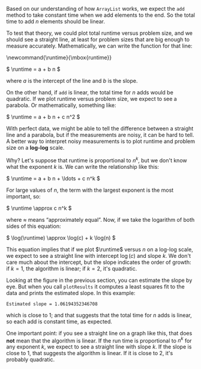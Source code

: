 Based on our understanding of how `ArrayList` works, we expect the `add` method to take constant time when we add elements to the end. So the total time to add $n$ elements should be linear.


To test that theory, we could plot total runtime versus problem size, and we should see a straight line, at least for problem sizes that are big enough to measure accurately. Mathematically, we can write the function for that line:

\newcommand{\runtime}{\mbox{runtime}}

$ \runtime = a + b n $

where $a$ is the intercept of the line and $b$ is the slope.


On the other hand, if `add` is linear, the total time for $n$ adds would be quadratic. If we plot runtime versus problem size, we expect to see a parabola. Or mathematically, something like:

$ \runtime = a + b n + c n^2 $

With perfect data, we might be able to tell the difference between a straight line and a parabola, but if the measurements are noisy, it can be hard to tell. A better way to interpret noisy measurements is to plot runtime and problem size on a **log-log** scale.


Why? Let's suppose that runtime is proportional to $n^k$, but we don't know what the exponent $k$ is. We can write the relationship like this:

$ \runtime = a + b n + \ldots + c n^k $

For large values of $n$, the term with the largest exponent is the most important, so:

$ \runtime \approx c n^k $

where $\approx$ means “approximately equal”. Now, if we take the logarithm of both sides of this equation:

$ \log(\runtime) \approx \log(c) + k \log(n) $

This equation implies that if we plot $\runtime$ versus $n$ on a log-log scale, we expect to see a straight line with intercept $\log(c)$ and slope $k$. We don't care much about the intercept, but the slope indicates the order of growth: if $k=1$, the algorithm is linear; if $k=2$, it's quadratic.


Looking at the figure in the previous section, you can estimate the slope by eye. But when you call `plotResults` it computes a least squares fit to the data and prints the estimated slope. In this example:

```code
Estimated slope = 1.06194352346708
```

which is close to 1; and that suggests that the total time for $n$ adds is linear, so each add is constant time, as expected.


One important point: if you see a straight line on a graph like this, that does **not** mean that the algorithm is linear. If the run time is proportional to $n^k$ for any exponent $k$, we expect to see a straight line with slope $k$. If the slope is close to 1, that suggests the algorithm is linear. If it is close to 2, it's probably quadratic.